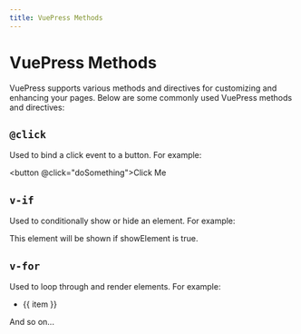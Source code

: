 ```yaml
---
title: VuePress Methods
---
```


# VuePress Methods

VuePress supports various methods and directives for customizing and enhancing your pages. Below are some commonly used VuePress methods and directives:

## `@click`

Used to bind a click event to a button. For example:

<button @click="doSomething">Click Me</button>

## `v-if`

Used to conditionally show or hide an element. For example:

<div v-if="showElement">This element will be shown if showElement is true.</div>

## `v-for`

Used to loop through and render elements. For example:

<ul>
  <li v-for="item in items">{{ item }}</li>
</ul>

And so on...
